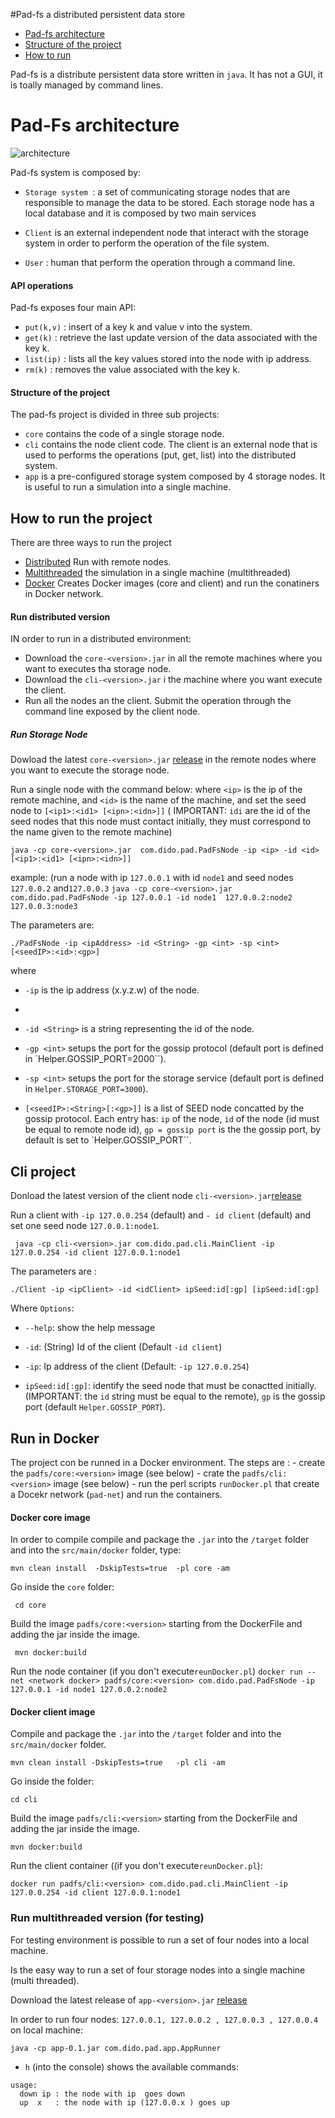 #Pad-fs a distributed persistent data store 

  - [Pad-fs architecture](#arch)
  - [Structure of the project](#structure)
  - [How to run](#run)

Pad-fs is a distribute persistent data store written in `java`. It has not a GUI, it is toally managed by command lines.

# <a name="arch"></a> Pad-Fs architecture 

![architecture](https://cloud.githubusercontent.com/assets/9201530/15389916/745e2008-1db9-11e6-9d90-fba983478c69.png)

Pad-fs system is composed by:
- `Storage system `: a set of communicating storage nodes that are responsible
to manage the data to be stored. Each storage node has a local database and it is
composed by two main services

- `Client` is an external independent node that interact with the storage system
in order to perform the operation of the file system. 

- `User` : human that perform the operation through a command line.

#### API operations
Pad-fs exposes four main API:
- `put(k,v)` : insert of a key k and value v into the system.
- `get(k)` : retrieve the last update version of the data associated with the key k.
- `list(ip)` : lists all the key values stored into the node with ip address.
- `rm(k)` : removes the value associated with the key k.

#### <a name="structure"></a> Structure of the project
The pad-fs project is divided in three sub projects:
- `core` contains the code of a single storage node.
- `cli` contains the node client code. The client is an external node that is used to performs the operations (put, get, list) into the distributed system.
-  `app` is a pre-configured  storage system composed by 4 storage nodes. It is useful to run a simulation into a single machine.


## <a name="run"></a> How to run the project

There are three ways to run the project
- [Distributed](#runD) Run with remote nodes.
- [Multithreaded](#app) the simulation in a single machine (multithreaded)
- [Docker](#docker) Creates Docker images (core and client) and run the conatiners in Docker network.


#### <a name="runD"></a> Run distributed version 
IN order to run  in a  distributed environment:
- Download the `core-<version>.jar` in all the remote machines where you want to executes tha storage node.
- Download the `cli-<version>.jar` i the machine where you want execute the client.
- Run all the nodes an the client. Submit the operation through the command line exposed by the client node.

##### Run Storage Node

Dowload the  latest `core-<version>.jar` [release](https://github.com/dido18/PAD-FileSystem/releases)
in the remote nodes where you want to execute the storage node.

Run a single node with the command below: where `<ip>` is the ip of the remote machine, and  `<id>` is the name of the machine, and set the seed node to `[<ip1>:<id1> [<ipn>:<idn>]]` ( IMPORTANT: `idi` are the id of the seed nodes that this node must contact initially, they must correspond to the name given to the remote machine)

`java -cp core-<version>.jar  com.dido.pad.PadFsNode -ip <ip> -id <id>  [<ip1>:<id1> [<ipn>:<idn>]]`


example: (run a node with ip `127.0.0.1` with id `node1` and seed nodes `127.0.0.2` and`127.0.0.3`
`java -cp core-<version>.jar  com.dido.pad.PadFsNode -ip 127.0.0.1 -id node1  127.0.0.2:node2 127.0.0.3:node3`

The parameters are:

`./PadFsNode -ip <ipAddress> -id <String> -gp <int> -sp <int>  [<seedIP>:<id>:<gp>]`

where
- `-ip` is the ip address (x.y.z.w) of the node.
-
- `-id <String>` is a string representing the id of the node.

- `-gp <int>` setups the port for the gossip protocol (default port is defined in `Helper.GOSSIP_PORT=2000``).

- `-sp <int>` setups the port for the storage service (default port is defined in `Helper.STORAGE_PORT=3000`).

- `[<seedIP>:<String>[:<gp>]]` is a list of SEED node concatted by the gossip protocol. Each entry has: `ip` of the node, `id` of the node (id must be equal to remote node id),  `gp = gossip port` is the the gossip port, by default is set to `Helper.GOSSIP_PORT``.


## Cli project
Donload the latest version of the client node `cli-<version>.jar`[release](https://github.com/dido18/PAD-FileSystem/releases)

Run a client with `-ip 127.0.0.254` (default) and `- id client` (default) and set one seed node `127.0.0.1:node1`.

` java -cp cli-<version>.jar com.dido.pad.cli.MainClient -ip 127.0.0.254 -id client 127.0.0.1:node1`

The  parameters are :

`./Client -ip <ipClient> -id <idClient> ipSeed:id[:gp] [ipSeed:id[:gp]`

Where `Options`:
  -  `--help`: show the help message
  -  `-id`: (String) Id of the client (Default  `-id client`)
  - `-ip`: Ip address of the client (Default: `-ip 127.0.0.254`)

  - `ipSeed:id[:gp]`: identify the seed node that must be conactted initially. (IMPORTANT: the `id`  string must be equal to the remote), `gp` is the gossip port (default `Helper.GOSSIP_PORT`).
  

## <a name="structure"></a> Run in Docker 

The project con be runned in a Docker environment.
The steps are :
    - create the `padfs/core:<version>` image (see below)
    - crate the `padfs/cli:<version>` image (see below)
    - run the perl scripts `runDocker.pl` that create a Docekr  network (`pad-net`) and run the containers.

#### Docker core image

In order to compile compile and package the `.jar` into the `/target` folder and into the `src/main/docker` folder, type:

`mvn clean install  -DskipTests=true  -pl core -am`

Go inside the `core` folder:

` cd core`

Build the image `padfs/core:<version>` starting from the DockerFile and adding the jar inside the image.

` mvn docker:build`

Run the node container (if you don't execute`reunDocker.pl`)
`docker run --net <network docker> padfs/core:<version> com.dido.pad.PadFsNode -ip 127.0.0.1 -id node1 127.0.0.2:node2`

#### Docker client image

Compile and package the `.jar` into the `/target` folder and into the `src/main/docker` folder.

`mvn clean install -DskipTests=true   -pl cli -am`

Go inside the folder:

`cd cli`

Build the image `padfs/cli:<version>` starting from the DockerFile and adding the jar inside the image.

`mvn docker:build`

Run the client container ((if you don't execute`reunDocker.pl`):

`docker run padfs/cli:<version> com.dido.pad.cli.MainClient -ip 127.0.0.254 -id client 127.0.0.1:node1`


### <a id="app"> </a> Run multithreaded version (for testing)
For testing environment is possible to run a set of four nodes into a local machine.

Is the easy way to run a set of four storage nodes into a single machine (multi threaded).

Download the latest release of `app-<version>.jar` [release](https://github.com/dido18/PAD-FileSystem/releases)

In order to run four nodes: `127.0.0.1, 127.0.0.2 , 127.0.0.3 , 127.0.0.4` on local machine:

`java -cp app-0.1.jar com.dido.pad.app.AppRunner`

- `h` (into the console) shows the available commands:
```
usage: 
  down ip : the node with ip  goes down 
  up  x   : the node with ip (127.0.0.x ) goes up 
```
